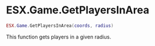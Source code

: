 # ESX.Game.GetPlayersInArea

```lua
ESX.Game.GetPlayersInArea(coords, radius)
```

This function gets players in a given radius.

